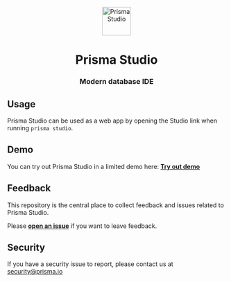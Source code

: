 <p align="center"><a href="https://www.prisma.io"><img src="https://user-images.githubusercontent.com/7689783/59530137-1c001a80-8ee3-11e9-9463-aac1af43fcce.png" alt="Prisma Studio" height="66px"></a></p>

<p><h1 align="center">Prisma Studio</h1></p>
<p><h3 align="center">Modern database IDE</h3></p>

## Usage

Prisma Studio can be used as a web app by opening the Studio link when running `prisma studio`.

## Demo

You can try out Prisma Studio in a limited demo here: [**Try out demo**](https://prisma.studio)

## Feedback

This repository is the central place to collect feedback and issues related to Prisma Studio.

Please [**open an issue**](https://github.com/prisma/studio-feedback/issues/new) if you want to leave feedback.

## Security

If you have a security issue to report, please contact us at [security@prisma.io](mailto:security@prisma.io?subject=[GitHub]%20Prisma%202%20Security%20Report%20Studio)
